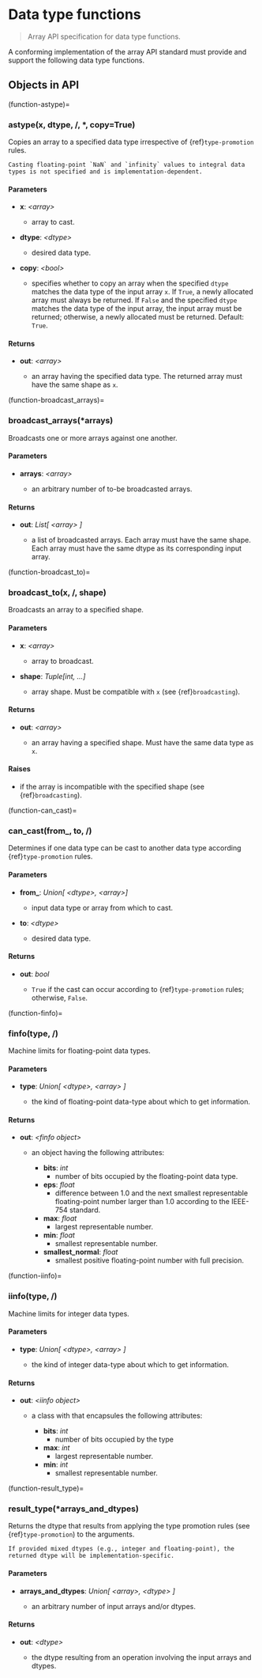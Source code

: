 # Data type functions

> Array API specification for data type functions.

A conforming implementation of the array API standard must provide and support the following data type functions.

<!-- NOTE: please keep the constants in alphabetical order -->

## Objects in API

(function-astype)=
### astype(x, dtype, /, *, copy=True)

Copies an array to a specified data type irrespective of {ref}`type-promotion` rules.

```{note}
Casting floating-point `NaN` and `infinity` values to integral data types is not specified and is implementation-dependent.
```

#### Parameters

-   **x**: _&lt;array&gt;_

    -   array to cast.
    
-   **dtype**: _&lt;dtype&gt;_

    -   desired data type.
    
-   **copy**: _&lt;bool&gt;_

    -   specifies whether to copy an array when the specified `dtype` matches the data type of the input array `x`. If `True`, a newly allocated array must always be returned. If `False` and the specified `dtype` matches the data type of the input array, the input array must be returned; otherwise, a newly allocated must be returned. Default: `True`.
    
#### Returns

-   **out**: _&lt;array&gt;_

    -   an array having the specified data type. The returned array must have the same shape as `x`.

(function-broadcast_arrays)=
### broadcast_arrays(*arrays)

Broadcasts one or more arrays against one another.

#### Parameters

-   **arrays**: _&lt;array&gt;_

    -   an arbitrary number of to-be broadcasted arrays.

#### Returns

-   **out**: _List\[ &lt;array&gt; ]_

    -   a list of broadcasted arrays. Each array must have the same shape. Each array must have the same dtype as its corresponding input array.

(function-broadcast_to)=
### broadcast_to(x, /, shape)

Broadcasts an array to a specified shape.

#### Parameters

-   **x**: _&lt;array&gt;_

    -   array to broadcast.

-   **shape**: _Tuple\[int, ...]_

    -   array shape. Must be compatible with `x` (see {ref}`broadcasting`).

#### Returns

-   **out**: _&lt;array&gt;_

    -   an array having a specified shape. Must have the same data type as `x`.

#### Raises

-   if the array is incompatible with the specified shape (see {ref}`broadcasting`).

(function-can_cast)=
### can_cast(from_, to, /)

Determines if one data type can be cast to another data type according {ref}`type-promotion` rules.

#### Parameters

-   **from_**: _Union\[ &lt;dtype&gt;, &lt;array&gt;]_

    -   input data type or array from which to cast.

-   **to**: _&lt;dtype&gt;_

    -   desired data type.

#### Returns

-   **out**: _bool_

    -   `True` if the cast can occur according to {ref}`type-promotion` rules; otherwise, `False`.

(function-finfo)=
### finfo(type, /)

Machine limits for floating-point data types.

#### Parameters

-   **type**: _Union\[ &lt;dtype&gt;, &lt;array&gt; ]_

    -   the kind of floating-point data-type about which to get information.

#### Returns

-   **out**: _&lt;finfo object&gt;_

    -   an object having the following attributes:

        -   **bits**: _int_
            -   number of bits occupied by the floating-point data type.
        -   **eps**: _float_
            -   difference between 1.0 and the next smallest representable floating-point number larger than 1.0 according to the IEEE-754 standard.
        -   **max**: _float_
            -   largest representable number.
        -   **min**: _float_
            -   smallest representable number.
        -   **smallest_normal**: _float_
            -   smallest positive floating-point number with full precision.

(function-iinfo)=
### iinfo(type, /)

Machine limits for integer data types.

#### Parameters

-   **type**: _Union\[ &lt;dtype&gt;, &lt;array&gt; ]_

    -   the kind of integer data-type about which to get information.

#### Returns

-   **out**: _&lt;iinfo object&gt;_

    -   a class with that encapsules the following attributes:

        -   **bits**: _int_
            -   number of bits occupied by the type
        -   **max**: _int_
            -   largest representable number.
        -   **min**: _int_
            -   smallest representable number.

(function-result_type)=
### result_type(*arrays_and_dtypes)

Returns the dtype that results from applying the type promotion rules
(see {ref}`type-promotion`) to the arguments.

```{note}
If provided mixed dtypes (e.g., integer and floating-point), the returned dtype will be implementation-specific.
```

#### Parameters

-   **arrays_and_dtypes**: _Union\[ &lt;array&gt;, &lt;dtype&gt; \]_

    -   an arbitrary number of input arrays and/or dtypes.

#### Returns

-   **out**: _&lt;dtype&gt;_

    -   the dtype resulting from an operation involving the input arrays and dtypes.
